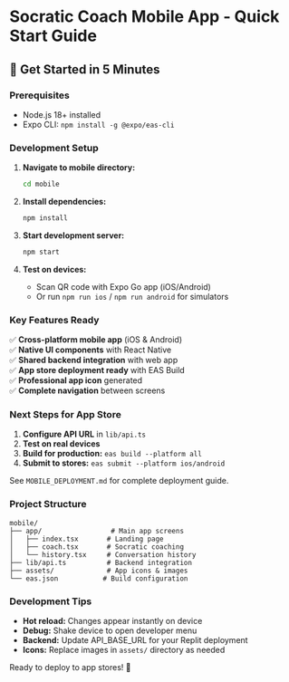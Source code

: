 # Socratic Coach Mobile App - Quick Start Guide

## 🚀 Get Started in 5 Minutes

### Prerequisites
- Node.js 18+ installed
- Expo CLI: `npm install -g @expo/eas-cli`

### Development Setup

1. **Navigate to mobile directory:**
   ```bash
   cd mobile
   ```

2. **Install dependencies:**
   ```bash
   npm install
   ```

3. **Start development server:**
   ```bash
   npm start
   ```

4. **Test on devices:**
   - Scan QR code with Expo Go app (iOS/Android)
   - Or run `npm run ios` / `npm run android` for simulators

### Key Features Ready
✅ **Cross-platform mobile app** (iOS & Android)  
✅ **Native UI components** with React Native  
✅ **Shared backend integration** with web app  
✅ **App store deployment ready** with EAS Build  
✅ **Professional app icon** generated  
✅ **Complete navigation** between screens  

### Next Steps for App Store
1. **Configure API URL** in `lib/api.ts`
2. **Test on real devices** 
3. **Build for production:** `eas build --platform all`
4. **Submit to stores:** `eas submit --platform ios/android`

See `MOBILE_DEPLOYMENT.md` for complete deployment guide.

### Project Structure
```
mobile/
├── app/                 # Main app screens
│   ├── index.tsx       # Landing page
│   ├── coach.tsx       # Socratic coaching
│   └── history.tsx     # Conversation history
├── lib/api.ts          # Backend integration
├── assets/             # App icons & images
└── eas.json           # Build configuration
```

### Development Tips
- **Hot reload:** Changes appear instantly on device
- **Debug:** Shake device to open developer menu
- **Backend:** Update API_BASE_URL for your Replit deployment
- **Icons:** Replace images in `assets/` directory as needed

Ready to deploy to app stores! 📱